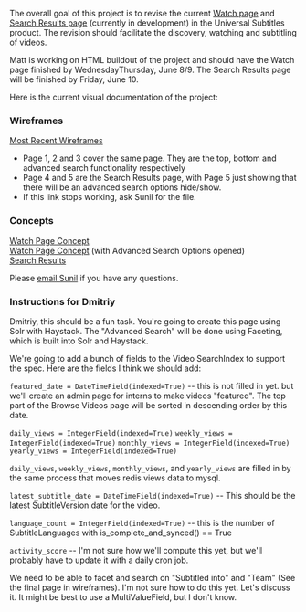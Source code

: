The overall goal of this project is to revise the current [Watch page](http://www.universalsubtitles.org/videos/) and [Search Results page](http://dev.universalsubtitles.org/en/search/) (currently in development) in the Universal Subtitles product. The revision should facilitate the discovery, watching and subtitling of videos.

Matt is working on HTML buildout of the project and should have the Watch page finished by WednesdayThursday, June 8/9. The Search Results page will be finished by Friday, June 10.

Here is the current visual documentation of the project:

### Wireframes
[Most Recent Wireframes](http://dl.dropbox.com/u/583499/Browsing-Videos-WIREFRAMES-v0.2.pdf)  

 * Page 1, 2 and 3 cover the same page. They are the top, bottom and advanced search functionality respectively  
 * Page 4 and 5 are the Search Results page, with Page 5 just showing that there will be an advanced search options hide/show.  
 * If this link stops working, ask Sunil for the file.

### Concepts
[Watch Page Concept](http://d.pr/bEgA)  
[Watch Page Concept](http://d.pr/gQWv) (with Advanced Search Options opened)  
[Search Results](http://d.pr/wU1R)

Please [email Sunil](mailto:sunil@doshimedia.com) if you have any questions.

### Instructions for Dmitriy

Dmitriy, this should be a fun task. You're going to create this page using Solr with Haystack. The "Advanced Search" will be done using Faceting, which is built into Solr and Haystack.

We're going to add a bunch of fields to the Video SearchIndex to support the spec. Here are the fields I think we should add:

`featured_date = DateTimeField(indexed=True)` -- this is not filled in yet. but we'll create an admin page for interns to make videos "featured". The top part of the Browse Videos page will be sorted in descending order by this date.

`daily_views = IntegerField(indexed=True)`
`weekly_views = IntegerField(indexed=True)`
`monthly_views = IntegerField(indexed=True)`
`yearly_views = IntegerField(indexed=True)`

`daily_views`, `weekly_views`, `monthly_views`, and `yearly_views` are filled in by the same process that moves redis views data to mysql.

`latest_subtitle_date = DateTimeField(indexed=True)` -- This should be the latest SubtitleVersion date for the video.

`language_count = IntegerField(indexed=True)` -- this is the number of SubtitleLanguages with is_complete_and_synced() == True

`activity_score` -- I'm not sure how we'll compute this yet, but we'll probably have to update it with a daily cron job.

We need to be able to facet and search on "Subtitled into" and "Team" (See the final page in wireframes). I'm not sure how to do this yet. Let's discuss it. It might be best to use a MultiValueField, but I don't know.